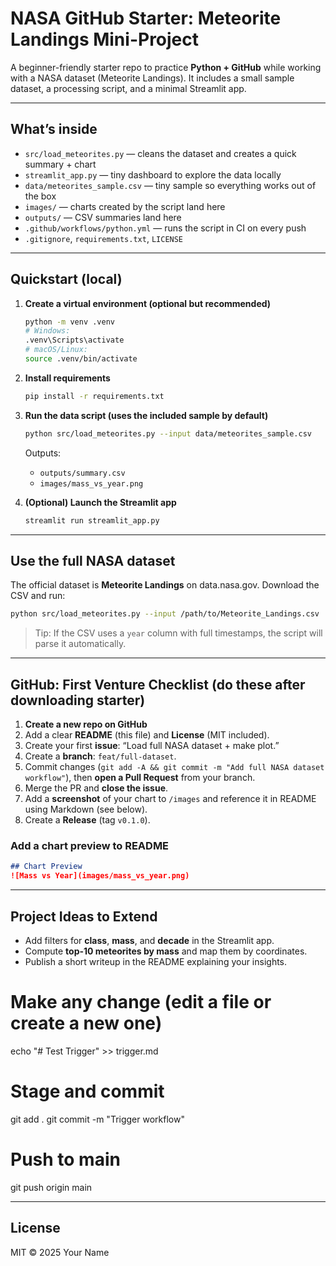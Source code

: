 # NASA GitHub Starter: Meteorite Landings Mini-Project

A beginner-friendly starter repo to practice **Python + GitHub** while working with a NASA dataset (Meteorite Landings). It includes a small sample dataset, a processing script, and a minimal Streamlit app.

---

## What’s inside
- `src/load_meteorites.py` — cleans the dataset and creates a quick summary + chart
- `streamlit_app.py` — tiny dashboard to explore the data locally
- `data/meteorites_sample.csv` — tiny sample so everything works out of the box
- `images/` — charts created by the script land here
- `outputs/` — CSV summaries land here
- `.github/workflows/python.yml` — runs the script in CI on every push
- `.gitignore`, `requirements.txt`, `LICENSE`

---

## Quickstart (local)
1. **Create a virtual environment (optional but recommended)**
   ```bash
   python -m venv .venv
   # Windows:
   .venv\Scripts\activate
   # macOS/Linux:
   source .venv/bin/activate
   ```

2. **Install requirements**
   ```bash
   pip install -r requirements.txt
   ```

3. **Run the data script (uses the included sample by default)**
   ```bash
   python src/load_meteorites.py --input data/meteorites_sample.csv
   ```

   Outputs:
   - `outputs/summary.csv`
   - `images/mass_vs_year.png`

4. **(Optional) Launch the Streamlit app**
   ```bash
   streamlit run streamlit_app.py
   ```

---

## Use the full NASA dataset
The official dataset is **Meteorite Landings** on data.nasa.gov. Download the CSV and run:
```bash
python src/load_meteorites.py --input /path/to/Meteorite_Landings.csv
```

> Tip: If the CSV uses a `year` column with full timestamps, the script will parse it automatically.


---

## GitHub: First Venture Checklist (do these after downloading starter)
1. **Create a new repo on GitHub** 
2. Add a clear **README** (this file) and **License** (MIT included).
3. Create your first **issue**: “Load full NASA dataset + make plot.”
4. Create a **branch**: `feat/full-dataset`.
5. Commit changes (`git add -A && git commit -m "Add full NASA dataset workflow"`), then **open a Pull Request** from your branch.
6. Merge the PR and **close the issue**.
7. Add a **screenshot** of your chart to `/images` and reference it in README using Markdown (see below).
8. Create a **Release** (tag `v0.1.0`).

### Add a chart preview to README
```markdown
## Chart Preview
![Mass vs Year](images/mass_vs_year.png)
```

---

## Project Ideas to Extend
- Add filters for **class**, **mass**, and **decade** in the Streamlit app.
- Compute **top-10 meteorites by mass** and map them by coordinates.
- Publish a short writeup in the README explaining your insights.

# Make any change (edit a file or create a new one)
echo "# Test Trigger" >> trigger.md

# Stage and commit
git add .
git commit -m "Trigger workflow"

# Push to main
git push origin main

---

## License
MIT © 2025 Your Name
